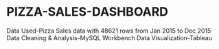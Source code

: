 # PIZZA-SALES-DASHBOARD
Data Used-Pizza Sales data with 48621 rows from Jan 2015 to Dec 2015 
Data Cleaning & Analysis-MySQL Workbench 
Data Visualization-Tableau 
